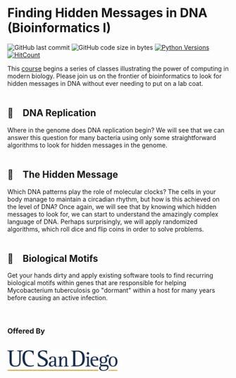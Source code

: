 # Finding Hidden Messages in DNA (Bioinformatics I)
![GitHub last commit](https://img.shields.io/github/last-commit/Bioinformatics-Specialization/Bioinformatics-1?style=flat)
![GitHub code size in bytes](https://img.shields.io/github/languages/code-size/Bioinformatics-Specialization/Bioinformatics-1)
[![Python Versions](https://img.shields.io/pypi/pyversions/yt2mp3.svg)](https://pypi.python.org/pypi/yt2mp3/)
[![HitCount](http://hits.dwyl.io/khaeuk/Bioinformatics-Specialization/Bioinformatics-1.svg)](http://hits.dwyl.io/khaeuk/Bioinformatics-Specialization/Bioinformatics-1)


This [course](https://www.coursera.org/learn/dna-analysis?specialization=bioinformatics#about) begins a series of classes illustrating the power of computing in modern biology. Please join us on the frontier of bioinformatics to look for hidden messages in DNA without ever needing to put on a lab coat.
<br><br>

<h2>🧬 DNA Replication</h2>
Where in the genome does DNA replication begin?  We will see that we can answer this question for many bacteria using only some straightforward algorithms to look for hidden messages in the genome.
<br><br>
<h2>🔎 The Hidden Message</h2>
Which DNA patterns play the role of molecular clocks? The cells in your body manage to maintain a circadian rhythm, but how is this achieved on the level of DNA?  Once again, we will see that by knowing which hidden messages to look for, we can start to understand the amazingly complex language of DNA.  Perhaps surprisingly, we will apply randomized algorithms, which roll dice and flip coins in order to solve problems.
<br><br>
<h2>🌱 Biological Motifs</h2>
Get your hands dirty and apply existing software tools to find recurring biological motifs within genes that are responsible for helping Mycobacterium tuberculosis go "dormant" within a host for many years before causing an active infection.
<br><br><br>
<h3>Offered By</h3>
<br>
<img src="./assets/ucsd-logo.png" width="250" title="UCSD">
